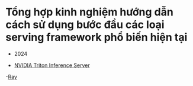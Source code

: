 # Tổng hợp kinh nghiệm hướng dẫn cách sử dụng bước đầu các loại serving framework phổ biến hiện tại
* 2024

- [NVIDIA Triton Inference Server](https://github.com/triton-inference-server/server/blob/main/docs/getting_started/quickstart.md)

-[Ray](https://docs.ray.io/en/latest/serve/index.html)
